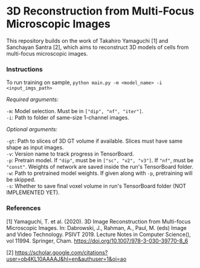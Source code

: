 # 3D Reconstruction from Multi-Focus Microscopic Images

This repository builds on the work of Takahiro Yamaguchi [1] 
and Sanchayan Santra [2], which aims to reconstruct 3D models of cells from
multi-focus microscopic images.

### Instructions

To run training on sample, `python main.py -m <model_name> -i <input_imgs_path>`

*Required arguments:*

`-m`: Model selection. Must be in `["dip", "nf", "iter"]`. \
`-i`: Path to folder of same-size 1-channel images.

*Optional arguments:*

`-gt`: Path to slices of 3D GT volume if available. Slices must have same shape as input images. \
`-v`: Version name to track progress in TensorBoard. \
`-p`: Pretrain model. If `"dip"`, must be in `["sc", "v2", "v3"]`. If `"nf"`, must be `"const"`. Weights of network are
saved inside the run's TensorBoard folder. \
`-w`: Path to pretrained model weights. If given along with `-p`, pretraining will be skipped. \
`-s`: Whether to save final voxel volume in run's TensorBoard folder (NOT IMPLEMENTED YET).

### References

[1] Yamaguchi, T. et al. (2020). 3D Image Reconstruction from Multi-focus Microscopic Images. In: Dabrowski, J., Rahman,
A., Paul, M. (eds) Image and Video Technology. PSIVT 2019. Lecture Notes in Computer Science(), vol 11994. Springer, 
Cham. https://doi.org/10.1007/978-3-030-39770-8_6

[2] https://scholar.google.com/citations?user=ob4KL10AAAAJ&hl=en&authuser=1&oi=ao